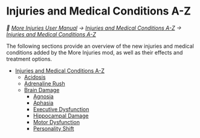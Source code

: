 # Injuries and Medical Conditions A-Z

<!-- @generate_breadcrumb_trail {"template": "_:file_folder: {0}_", "connector": " $\\rightarrow$ "} -->
_:file_folder: [More Injuries User Manual](/docs/content/README.md) $\rightarrow$ [Injuries and Medical Conditions A-Z](/docs/content/injuries-and-medical-conditions-a-z/README.md) $\rightarrow$ [Injuries and Medical Conditions A-Z](/docs/content/injuries-and-medical-conditions-a-z/README.md)_
<!-- @end_generated_block -->

The following sections provide an overview of the new injuries and medical conditions added by the More Injuries mod, as well as their effects and treatment options.

<!-- @generate_toc {"source": ".", "indent": 2} -->
- [Injuries and Medical Conditions A-Z](/docs/content/injuries-and-medical-conditions-a-z/README.md#injuries-and-medical-conditions-a-z)
  - [Acidosis](/docs/content/injuries-and-medical-conditions-a-z/acidosis.md#acidosis)
  - [Adrenaline Rush](/docs/content/injuries-and-medical-conditions-a-z/adrenaline-rush.md#adrenaline-rush)
  - [Brain Damage](/docs/content/injuries-and-medical-conditions-a-z/brain-damage.md#brain-damage)
    - [Agnosia](/docs/content/injuries-and-medical-conditions-a-z/brain-damage.md#agnosia)
    - [Aphasia](/docs/content/injuries-and-medical-conditions-a-z/brain-damage.md#aphasia)
    - [Executive Dysfunction](/docs/content/injuries-and-medical-conditions-a-z/brain-damage.md#executive-dysfunction)
    - [Hippocampal Damage](/docs/content/injuries-and-medical-conditions-a-z/brain-damage.md#hippocampal-damage)
    - [Motor Dysfunction](/docs/content/injuries-and-medical-conditions-a-z/brain-damage.md#motor-dysfunction)
    - [Personality Shift](/docs/content/injuries-and-medical-conditions-a-z/brain-damage.md#personality-shift)
<!-- @end_generated_block -->
